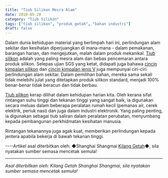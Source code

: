 ```yaml
---
title: "Tiub Silikon Mesra Alam"
date: 2010-05-20
category: "Tiub Silikon"
tags: ["tiub silikon", "produk getah", "bahan industri"]
draft: false
---
```


Dalam dunia kehidupan material yang berlimpah hari ini, perlindungan alam sekitar dan kesihatan diperjuangkan di mana-mana - dalam pemakanan, barangan harian, dan mengejutkan, malah dalam produk mekanikal. [Tiub silikon](http://www.smpolymer.com/guijiaoguan/) adalah yang paling mesra alam dan bebas pencemaran antara produk silikon. Selepas ujian SGS yang ketat, didapati juga bahawa [cincin kimpalan silikon](http://www.smpolymer.com/) dan [cincin kimpalan jenis V](http://www.smpolymer.com/) juga mempunyai ciri-ciri perlindungan alam sekitar. Dalam pemilihan bahan, mereka sama sekali tidak melebihi julat yang ditetapkan produk silikon standard, menjadi 100% benar-benar tidak beracun dan tidak berbau.

[Tiub silikon](http://www.smpolymer.com/guijiaoguan/) kerap dilihat dalam kehidupan harian kita. Oleh kerana sifat rintangan suhu tinggi dan tekanan tinggi yang sangat baik, ia digunakan secara meluas dalam beberapa peralatan rumah kecil (pemanas air, cerek elektrik, periuk nasi) dan juga dalam industri elektronik. Yang paling penting, ia digunakan sebagai tiub saliran dalam peralatan perubatan, menyumbang kepada pembangunan perkhidmatan kesihatan manusia.

Rintangan tekanannya juga agak kuat, memberikan perlindungan kepada jentera apabila bekerja di bawah tekanan tinggi.

----Artikel asal diterbitkan oleh: ◆Shanghai Shangmai [Kilang Getah](http://www.smpolymer.com/)◆, sila nyatakan sumber semasa mencetak semula!

---

*Asal diterbitkan oleh: Kilang Getah Shanghai Shangmai, sila nyatakan sumber semasa mencetak semula!*